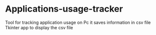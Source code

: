 # Applications-usage-tracker
Tool for tracking application usage on Pc
it saves information in csv file
Tkinter app to display the csv file
